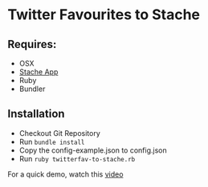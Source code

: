 Twitter Favourites to Stache
============================

Requires:
---------

* OSX
* [Stache App](http://getstache.com/)
* Ruby
* Bundler


Installation
------------

* Checkout Git Repository
* Run `bundle install`
* Copy the config-example.json to config.json
* Run `ruby twitterfav-to-stache.rb`


For a quick demo, watch this [video](http://quick.as/bx3cldz)
